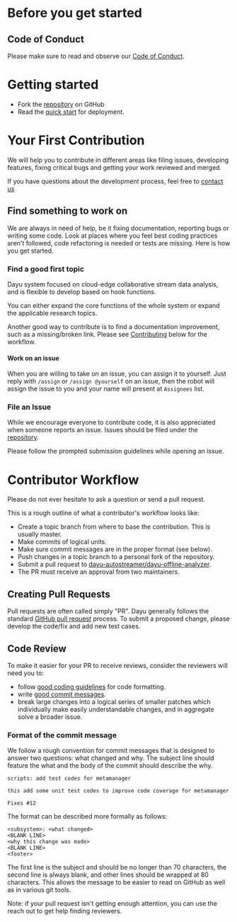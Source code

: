 # Before you get started

## Code of Conduct

Please make sure to read and observe our [Code of Conduct](CODE_OF_CONDUCT.md).

# Getting started

- Fork the [repository](https://github.com/dayu-autostreamer/dayu-offline-analyzer) on GitHub
- Read the [quick start](https://github.com/dayu-autostreamer/dayu-offline-analyzer#quick-start) for deployment.

# Your First Contribution

We will help you to contribute in different areas like filing issues, developing features, fixing critical bugs and
getting your work reviewed and merged.

If you have questions about the development process, feel free
to [contact us](https://dayu-autostreamer.github.io/docs/community/contact-us)

## Find something to work on

We are always in need of help, be it fixing documentation, reporting bugs or writing some code.
Look at places where you feel best coding practices aren't followed, code refactoring is needed or tests are missing.
Here is how you get started.

### Find a good first topic

Dayu system focused on cloud-edge collaborative stream data analysis, and is flexible to develop based on hook
functions.

You can either expand the core functions of the whole system or expand the applicable research topics.

Another good way to contribute is to find a documentation improvement, such as a missing/broken link. Please
see [Contributing](#contributor-workflow) below for the workflow.

#### Work on an issue

When you are willing to take on an issue, you can assign it to yourself. Just reply with `/assign` or
`/assign @yourself` on an issue,
then the robot will assign the issue to you and your name will present at `Assignees` list.

### File an Issue

While we encourage everyone to contribute code, it is also appreciated when someone reports an issue.
Issues should be filed under the [repository](https://github.com/dayu-autostreamer/dayu-offline-analyzer/issues).

Please follow the prompted submission guidelines while opening an issue.

# Contributor Workflow

Please do not ever hesitate to ask a question or send a pull request.

This is a rough outline of what a contributor's workflow looks like:

- Create a topic branch from where to base the contribution. This is usually master.
- Make commits of logical units.
- Make sure commit messages are in the proper format (see below).
- Push changes in a topic branch to a personal fork of the repository.
- Submit a pull request to [dayu-autostreamer/dayu-offline-analyzer](https://github.com/dayu-autostreamer/dayu-offline-analyzer).
- The PR must receive an approval from two maintainers.

## Creating Pull Requests

Pull requests are often called simply "PR".
Dayu generally follows the standard [GitHub pull request](https://help.github.com/articles/about-pull-requests/)
process.
To submit a proposed change, please develop the code/fix and add new test cases.

## Code Review

To make it easier for your PR to receive reviews, consider the reviewers will need you to:

* follow [good coding guidelines](https://pep8.org/) for code formatting.
* write [good commit messages](https://chris.beams.io/posts/git-commit/).
* break large changes into a logical series of smaller patches which individually make easily understandable changes,
  and in aggregate solve a broader issue.

### Format of the commit message

We follow a rough convention for commit messages that is designed to answer two questions: what changed and why.
The subject line should feature the what and the body of the commit should describe the why.

```
scripts: add test codes for metamanager

this add some unit test codes to improve code coverage for metamanager

Fixes #12
```

The format can be described more formally as follows:

```
<subsystem>: <what changed>
<BLANK LINE>
<why this change was made>
<BLANK LINE>
<footer>
```

The first line is the subject and should be no longer than 70 characters, the second line is always blank, and other
lines should be wrapped at 80 characters. This allows the message to be easier to read on GitHub as well as in various
git tools.

Note: if your pull request isn't getting enough attention, you can use the reach out to get help finding reviewers.

